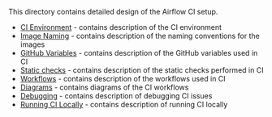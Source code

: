 <!--
 Licensed to the Apache Software Foundation (ASF) under one
 or more contributor license agreements.  See the NOTICE file
 distributed with this work for additional information
 regarding copyright ownership.  The ASF licenses this file
 to you under the Apache License, Version 2.0 (the
 "License"); you may not use this file except in compliance
 with the License.  You may obtain a copy of the License at

   http://www.apache.org/licenses/LICENSE-2.0

 Unless required by applicable law or agreed to in writing,
 software distributed under the License is distributed on an
 "AS IS" BASIS, WITHOUT WARRANTIES OR CONDITIONS OF ANY
 KIND, either express or implied.  See the License for the
 specific language governing permissions and limitations
 under the License.
 -->

This directory contains detailed design of the Airflow CI setup.

* [CI Environment](01_ci_environment.md) - contains description of the CI environment
* [Image Naming](02_image_naming.md) - contains description of the naming conventions for the images
* [GitHub Variables](03_github_variables.md) - contains description of the GitHub variables used in CI
* [Static checks](04_static_checks.md) - contains description of the static checks performed in CI
* [Workflows](05_workflows.md) - contains description of the workflows used in CI
* [Diagrams](06_diagrams.md) - contains diagrams of the CI workflows
* [Debugging](07_debugging.md) - contains description of debugging CI issues
* [Running CI Locally](08_running_ci_locally.md) - contains description of running CI locally
